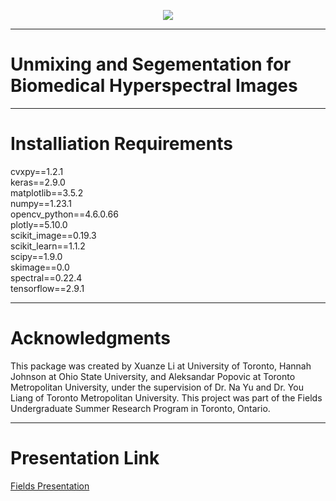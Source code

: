 <p align="center">
  <img src="https://drive.google.com/uc?export=view&id=1kJf-4kMOKnjavfAS8Rfj6TNxywGXZHEF" />
</p>

---
# Unmixing and Segementation for Biomedical Hyperspectral Images
---
# Installiation Requirements

cvxpy==1.2.1  
keras==2.9.0  
matplotlib==3.5.2  
numpy==1.23.1  
opencv_python==4.6.0.66  
plotly==5.10.0  
scikit_image==0.19.3  
scikit_learn==1.1.2  
scipy==1.9.0  
skimage==0.0  
spectral==0.22.4  
tensorflow==2.9.1  

---
# Acknowledgments

This package was created by Xuanze Li at University of Toronto, Hannah Johnson at Ohio State University, and Aleksandar Popovic at Toronto Metropolitan University, under the supervision of Dr. Na Yu and Dr. You Liang of Toronto Metropolitan University. This project was part of the Fields Undergraduate Summer Research Program in Toronto, Ontario. 

---
# Presentation Link
[Fields Presentation](http://www.fields.utoronto.ca/talks/Project-9-Spectral-Unmixing-Biomedical-Hyperspectral-Imaging-0)


